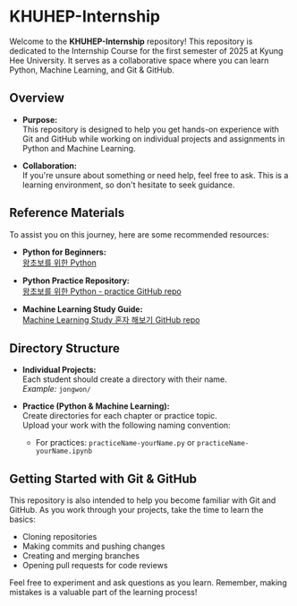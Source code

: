 # KHUHEP-Internship

Welcome to the **KHUHEP-Internship** repository! This repository is dedicated to the Internship Course for the first semester of 2025 at Kyung Hee University. It serves as a collaborative space where you can learn Python, Machine Learning, and Git & GitHub.

## Overview

- **Purpose:**  
  This repository is designed to help you get hands-on experience with Git and GitHub while working on individual projects and assignments in Python and Machine Learning.

- **Collaboration:**  
  If you're unsure about something or need help, feel free to ask. This is a learning environment, so don't hesitate to seek guidance.

## Reference Materials

To assist you on this journey, here are some recommended resources:

- **Python for Beginners:**  
  [왕초보를 위한 Python](https://wikidocs.net/book/2)

- **Python Practice Repository:**  
  [왕초보를 위한 Python - practice GitHub repo](https://github.com/ychoi-kr/wikidocs-chobo-python/tree/master)

- **Machine Learning Study Guide:**  
  [Machine Learning Study 혼자 해보기 GitHub repo](https://github.com/teddylee777/machine-learning/tree/master)

## Directory Structure

- **Individual Projects:**  
  Each student should create a directory with their name.  
  *Example:* `jongwon/`

- **Practice (Python & Machine Learning):**  
  Create directories for each chapter or practice topic.  
  Upload your work with the following naming convention:  
  - For practices: `practiceName-yourName.py` or `practiceName-yourName.ipynb`  

## Getting Started with Git & GitHub

This repository is also intended to help you become familiar with Git and GitHub. As you work through your projects, take the time to learn the basics:
- Cloning repositories
- Making commits and pushing changes
- Creating and merging branches
- Opening pull requests for code reviews

Feel free to experiment and ask questions as you learn. Remember, making mistakes is a valuable part of the learning process!
